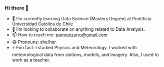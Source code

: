 ### Hi there 👋
- 🌱 I’m currently learning Data Science (Masters Degree) at Pontificia Universidad Católica de Chile
- 👯 I’m looking to collaborate on anything related to Data Analysis.
- 📫 How to reach me: pamepizarro@gmail.com
- 😄 Pronouns: she/her
- ⚡ Fun fact: I studied Physics and Meteorology. I worked with meteorological data from stations, models, and imagery. Also, I used to work as a teacher.
  
<!--
**pamepizarro/pamepizarro** is a ✨ _special_ ✨ repository because its `README.md` (this file) appears on your GitHub profile.

Here are some ideas to get you started:


-->
